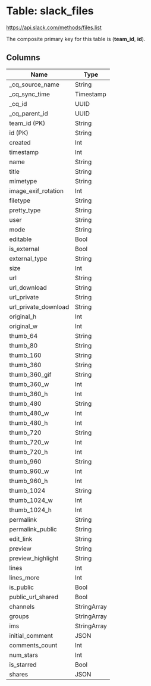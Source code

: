 # Table: slack_files

https://api.slack.com/methods/files.list

The composite primary key for this table is (**team_id**, **id**).



## Columns
| Name          | Type          |
| ------------- | ------------- |
|_cq_source_name|String|
|_cq_sync_time|Timestamp|
|_cq_id|UUID|
|_cq_parent_id|UUID|
|team_id (PK)|String|
|id (PK)|String|
|created|Int|
|timestamp|Int|
|name|String|
|title|String|
|mimetype|String|
|image_exif_rotation|Int|
|filetype|String|
|pretty_type|String|
|user|String|
|mode|String|
|editable|Bool|
|is_external|Bool|
|external_type|String|
|size|Int|
|url|String|
|url_download|String|
|url_private|String|
|url_private_download|String|
|original_h|Int|
|original_w|Int|
|thumb_64|String|
|thumb_80|String|
|thumb_160|String|
|thumb_360|String|
|thumb_360_gif|String|
|thumb_360_w|Int|
|thumb_360_h|Int|
|thumb_480|String|
|thumb_480_w|Int|
|thumb_480_h|Int|
|thumb_720|String|
|thumb_720_w|Int|
|thumb_720_h|Int|
|thumb_960|String|
|thumb_960_w|Int|
|thumb_960_h|Int|
|thumb_1024|String|
|thumb_1024_w|Int|
|thumb_1024_h|Int|
|permalink|String|
|permalink_public|String|
|edit_link|String|
|preview|String|
|preview_highlight|String|
|lines|Int|
|lines_more|Int|
|is_public|Bool|
|public_url_shared|Bool|
|channels|StringArray|
|groups|StringArray|
|ims|StringArray|
|initial_comment|JSON|
|comments_count|Int|
|num_stars|Int|
|is_starred|Bool|
|shares|JSON|